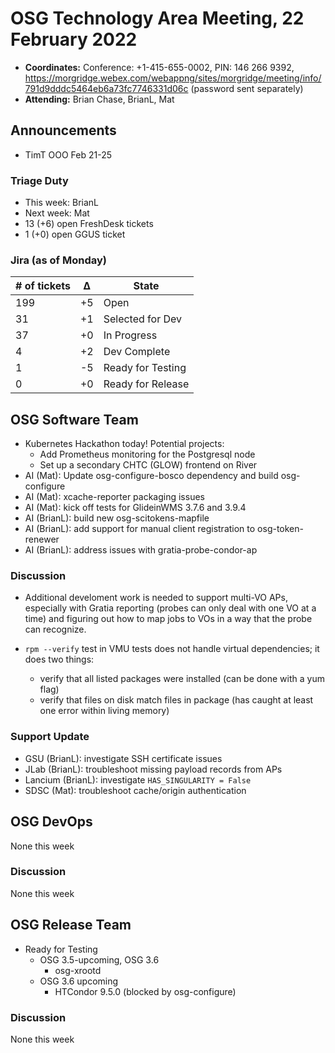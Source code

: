 # OSG Technology Area Meeting, 22 February 2022

-   **Coordinates:** Conference: +1-415-655-0002, PIN: 146 266 9392,
    <https://morgridge.webex.com/webappng/sites/morgridge/meeting/info/791d9dddc5464eb6a73fc7746331d06c> (password sent separately)
-   **Attending:** Brian Chase, BrianL, Mat

## Announcements

- TimT OOO Feb 21-25

### Triage Duty

-   This week: BrianL
-   Next week: Mat
-   13 (+6) open FreshDesk tickets
-   1 (+0) open GGUS ticket

### Jira (as of Monday)

| # of tickets | &Delta; | State             |
|--------------|---------|-------------------|
| 199          | +5      | Open              |
| 31           | +1      | Selected for Dev  |
| 37           | +0      | In Progress       |
| 4            | +2      | Dev Complete      |
| 1            | -5      | Ready for Testing |
| 0            | +0      | Ready for Release |

## OSG Software Team

-   Kubernetes Hackathon today! Potential projects:
    -   Add Prometheus monitoring for the Postgresql node
    -   Set up a secondary CHTC (GLOW) frontend on River
-   AI (Mat): Update osg-configure-bosco dependency and build osg-configure
-   AI (Mat): xcache-reporter packaging issues
-   AI (Mat): kick off tests for GlideinWMS 3.7.6 and 3.9.4
-   AI (BrianL): build new osg-scitokens-mapfile
-   AI (BrianL): add support for manual client registration to osg-token-renewer
-   AI (BrianL): address issues with gratia-probe-condor-ap

### Discussion

-   Additional develoment work is needed to support multi-VO APs, especially with Gratia reporting
    (probes can only deal with one VO at a time) and figuring out how to map jobs to VOs in a way
    that the probe can recognize.

-   `rpm --verify` test in VMU tests does not handle virtual dependencies; it does two things:
    -   verify that all listed packages were installed (can be done with a yum flag)
    -   verify that files on disk match files in package (has caught at least one error within living memory)



### Support Update

- GSU (BrianL): investigate SSH certificate issues
- JLab (BrianL): troubleshoot missing payload records from APs
- Lancium (BrianL): investigate `HAS_SINGULARITY = False`
- SDSC (Mat): troubleshoot cache/origin authentication

## OSG DevOps

None this week

### Discussion

None this week

## OSG Release Team

-   Ready for Testing
    -   OSG 3.5-upcoming, OSG 3.6
        -   osg-xrootd
    -   OSG 3.6 upcoming
        -   HTCondor 9.5.0 (blocked by osg-configure)

### Discussion

None this week
